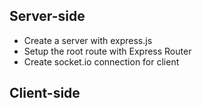 ## Server-side

- Create a server with express.js
- Setup the root route with Express Router
- Create socket.io connection for client

## Client-side
